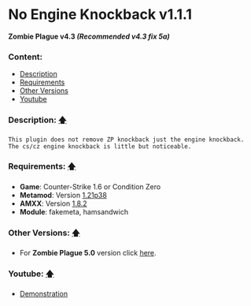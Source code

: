 # No Engine Knockback v1.1.1
**Zombie Plague v4.3 _(Recommended v4.3 fix 5a)_**

### Content:
+ [Description](#description-)
+ [Requirements](#requirements-)
+ [Other Versions](#other-versions-)
+ [Youtube](#youtube-)

### Description: [🡅](#no-engine-knockback-v111)
```
This plugin does not remove ZP knockback just the engine knockback.
The cs/cz engine knockback is little but noticeable.
```

### Requirements: [🡅](#no-engine-knockback-v111)
+ **Game**: Counter-Strike 1.6 or Condition Zero
+ **Metamod**: Version [1.21p38](https://github.com/Bots-United/metamod-p/releases/tag/v1.21p38)
+ **AMXX**: Version [1.8.2](https://www.amxmodx.org/downloads.php)
+ **Module**: fakemeta, hamsandwich

### Other Versions: [🡅](#no-engine-knockback-v111)
+ For **Zombie Plague 5.0** version click [here](../%5BZP50%5D%20No%20Engine%20Knockback).

### Youtube: [🡅](#no-engine-knockback-v111)
+ [Demonstration](http://www.youtube.com/watch?v=v4pdS02RAcE)
